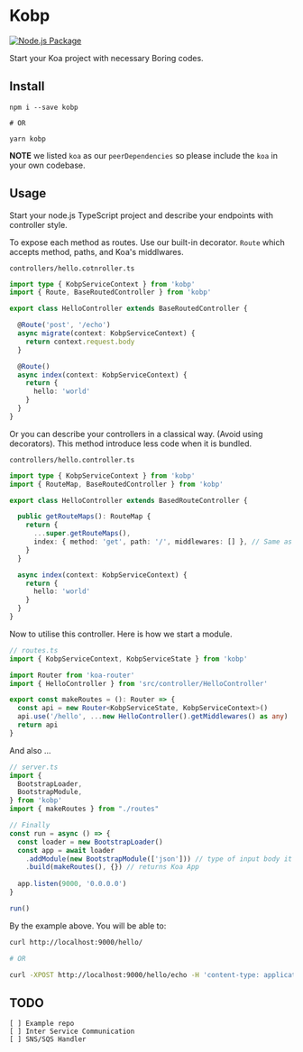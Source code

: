 # Kobp

[![Node.js Package](https://github.com/peatiscoding/kobp/actions/workflows/main.yml/badge.svg)](https://github.com/peatiscoding/kobp/actions/workflows/main.yml)

Start your Koa project with necessary Boring codes.

## Install

```
npm i --save kobp

# OR

yarn kobp
```

**NOTE** we listed `koa` as our `peerDependencies` so please include the `koa` in your own codebase.

## Usage

Start your node.js TypeScript project and describe your endpoints with controller style.

To expose each method as routes. Use our built-in decorator. `Route` which accepts method, paths, and Koa's middlwares.

`controllers/hello.cotnroller.ts`

```ts
import type { KobpServiceContext } from 'kobp'
import { Route, BaseRoutedController } from 'kobp'

export class HelloController extends BaseRoutedController {

  @Route('post', '/echo')
  async migrate(context: KobpServiceContext) {
    return context.request.body
  }

  @Route()
  async index(context: KobpServiceContext) {
    return {
      hello: 'world'
    }
  }
}
```

Or you can describe your controllers in a classical way. (Avoid using decorators). This method introduce less code when it is bundled.

`controllers/hello.controller.ts`

```ts
import type { KobpServiceContext } from 'kobp'
import { RouteMap, BaseRoutedController } from 'kobp'

export class HelloController extends BasedRouteController {

  public getRouteMaps(): RouteMap {
    return {
      ...super.getRouteMaps(),
      index: { method: 'get', path: '/', middlewares: [] }, // Same as our decorator above.
    }
  }

  async index(context: KobpServiceContext) {
    return {
      hello: 'world'
    }
  }
}
```

Now to utilise this controller. Here is how we start a module.

```ts
// routes.ts
import { KobpServiceContext, KobpServiceState } from 'kobp'

import Router from 'koa-router'
import { HelloController } from 'src/controller/HelloController'

export const makeRoutes = (): Router => {
  const api = new Router<KobpServiceState, KobpServiceContext>()
  api.use('/hello', ...new HelloController().getMiddlewares() as any)
  return api
}
```

And also ...

```ts
// server.ts
import {
  BootstrapLoader,
  BootstrapModule,
} from 'kobp'
import { makeRoutes } from "./routes"

// Finally
const run = async () => {
  const loader = new BootstrapLoader()
  const app = await loader
    .addModule(new BootstrapModule(['json'])) // type of input body it should support.
    .build(makeRoutes(), {}) // returns Koa App
  
  app.listen(9000, '0.0.0.0')
}

run()
```

By the example above. You will be able to:

```bash
curl http://localhost:9000/hello/

# OR

curl -XPOST http://localhost:9000/hello/echo -H 'content-type: application/json' -d '{"some":"key","json":"value"}'
```

## TODO

```
[ ] Example repo
[ ] Inter Service Communication
[ ] SNS/SQS Handler
```